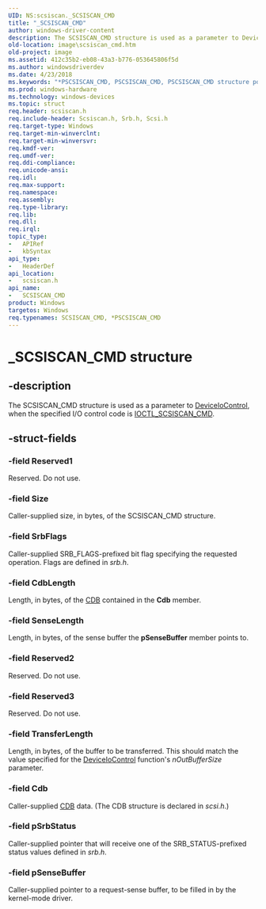 ```yaml
---
UID: NS:scsiscan._SCSISCAN_CMD
title: "_SCSISCAN_CMD"
author: windows-driver-content
description: The SCSISCAN_CMD structure is used as a parameter to DeviceIoControl, when the specified I/O control code is IOCTL_SCSISCAN_CMD.
old-location: image\scsiscan_cmd.htm
old-project: image
ms.assetid: 412c35b2-eb08-43a3-b776-053645806f5d
ms.author: windowsdriverdev
ms.date: 4/23/2018
ms.keywords: "*PSCSISCAN_CMD, PSCSISCAN_CMD, PSCSISCAN_CMD structure pointer [Imaging Devices], SCSISCAN_CMD, SCSISCAN_CMD structure [Imaging Devices], _SCSISCAN_CMD, image.scsiscan_cmd, scsiscan/PSCSISCAN_CMD, scsiscan/SCSISCAN_CMD, stifnc_2a67c5d9-7866-4dc5-8ce4-6bc832cbf7de.xml"
ms.prod: windows-hardware
ms.technology: windows-devices
ms.topic: struct
req.header: scsiscan.h
req.include-header: Scsiscan.h, Srb.h, Scsi.h
req.target-type: Windows
req.target-min-winverclnt: 
req.target-min-winversvr: 
req.kmdf-ver: 
req.umdf-ver: 
req.ddi-compliance: 
req.unicode-ansi: 
req.idl: 
req.max-support: 
req.namespace: 
req.assembly: 
req.type-library: 
req.lib: 
req.dll: 
req.irql: 
topic_type:
-	APIRef
-	kbSyntax
api_type:
-	HeaderDef
api_location:
-	scsiscan.h
api_name:
-	SCSISCAN_CMD
product: Windows
targetos: Windows
req.typenames: SCSISCAN_CMD, *PSCSISCAN_CMD
---
```


# _SCSISCAN_CMD structure


## -description


The SCSISCAN_CMD structure is used as a parameter to <a href="https://msdn.microsoft.com/1d35c087-6672-4fc6-baa1-a886dd9d3878">DeviceIoControl</a>, when the specified I/O control code is <a href="https://msdn.microsoft.com/library/windows/hardware/ff542877">IOCTL_SCSISCAN_CMD</a>.


## -struct-fields




### -field Reserved1

Reserved. Do not use.


### -field Size

Caller-supplied size, in bytes, of the SCSISCAN_CMD structure.


### -field SrbFlags

Caller-supplied SRB_FLAGS-prefixed bit flag specifying the requested operation. Flags are defined in <i>srb.h</i>.


### -field CdbLength

Length, in bytes, of the <a href="https://msdn.microsoft.com/ac439eb8-b491-4215-877d-5ee177fbdb39">CDB</a> contained in the <b>Cdb</b> member.


### -field SenseLength

Length, in bytes, of the sense buffer the <b>pSenseBuffer</b> member points to.


### -field Reserved2

Reserved. Do not use.


### -field Reserved3

Reserved. Do not use.


### -field TransferLength

Length, in bytes, of the buffer to be transferred. This should match the value specified for the <a href="https://msdn.microsoft.com/1d35c087-6672-4fc6-baa1-a886dd9d3878">DeviceIoControl</a> function's <i>nOutBufferSize</i> parameter.


### -field Cdb

Caller-supplied <a href="https://msdn.microsoft.com/ac439eb8-b491-4215-877d-5ee177fbdb39">CDB</a> data. (The CDB structure is declared in <i>scsi.h</i>.)


### -field pSrbStatus

Caller-supplied pointer that will receive one of the SRB_STATUS-prefixed status values defined in <i>srb.h</i>.


### -field pSenseBuffer

Caller-supplied pointer to a request-sense buffer, to be filled in by the kernel-mode driver.

